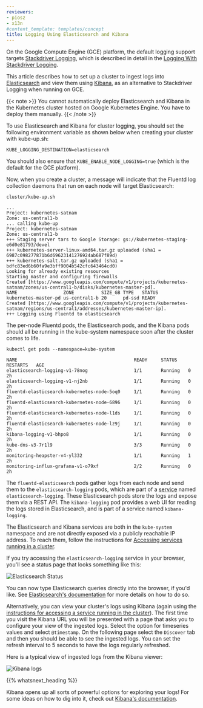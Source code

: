 ```yaml
---
reviewers:
- piosz
- x13n
#content_template: templates/concept
title: Logging Using Elasticsearch and Kibana
---
```


<!-- overview -->

On the Google Compute Engine (GCE) platform, the default logging support targets
[Stackdriver Logging](https://cloud.google.com/logging/), which is described in detail
in the [Logging With Stackdriver Logging](/docs/user-guide/logging/stackdriver).

This article describes how to set up a cluster to ingest logs into
[Elasticsearch](https://www.elastic.co/products/elasticsearch) and view
them using [Kibana](https://www.elastic.co/products/kibana), as an alternative to
Stackdriver Logging when running on GCE. 

{{< note >}}
You cannot automatically deploy Elasticsearch and Kibana in the Kubernetes cluster hosted on Google Kubernetes Engine. You have to deploy them manually.
{{< /note >}}



<!-- body -->

To use Elasticsearch and Kibana for cluster logging, you should set the
following environment variable as shown below when creating your cluster with
kube-up.sh:

```shell
KUBE_LOGGING_DESTINATION=elasticsearch
```

You should also ensure that `KUBE_ENABLE_NODE_LOGGING=true` (which is the default for the GCE platform).

Now, when you create a cluster, a message will indicate that the Fluentd log
collection daemons that run on each node will target Elasticsearch:

```shell
cluster/kube-up.sh
```
```
...
Project: kubernetes-satnam
Zone: us-central1-b
... calling kube-up
Project: kubernetes-satnam
Zone: us-central1-b
+++ Staging server tars to Google Storage: gs://kubernetes-staging-e6d0e81793/devel
+++ kubernetes-server-linux-amd64.tar.gz uploaded (sha1 = 6987c098277871b6d69623141276924ab687f89d)
+++ kubernetes-salt.tar.gz uploaded (sha1 = bdfc83ed6b60fa9e3bff9004b542cfc643464cd0)
Looking for already existing resources
Starting master and configuring firewalls
Created [https://www.googleapis.com/compute/v1/projects/kubernetes-satnam/zones/us-central1-b/disks/kubernetes-master-pd].
NAME                 ZONE          SIZE_GB TYPE   STATUS
kubernetes-master-pd us-central1-b 20      pd-ssd READY
Created [https://www.googleapis.com/compute/v1/projects/kubernetes-satnam/regions/us-central1/addresses/kubernetes-master-ip].
+++ Logging using Fluentd to elasticsearch
```

The per-node Fluentd pods, the Elasticsearch pods, and the Kibana pods should
all be running in the kube-system namespace soon after the cluster comes to
life.

```shell
kubectl get pods --namespace=kube-system
```
```
NAME                                           READY     STATUS    RESTARTS   AGE
elasticsearch-logging-v1-78nog                 1/1       Running   0          2h
elasticsearch-logging-v1-nj2nb                 1/1       Running   0          2h
fluentd-elasticsearch-kubernetes-node-5oq0     1/1       Running   0          2h
fluentd-elasticsearch-kubernetes-node-6896     1/1       Running   0          2h
fluentd-elasticsearch-kubernetes-node-l1ds     1/1       Running   0          2h
fluentd-elasticsearch-kubernetes-node-lz9j     1/1       Running   0          2h
kibana-logging-v1-bhpo8                        1/1       Running   0          2h
kube-dns-v3-7r1l9                              3/3       Running   0          2h
monitoring-heapster-v4-yl332                   1/1       Running   1          2h
monitoring-influx-grafana-v1-o79xf             2/2       Running   0          2h
```

The `fluentd-elasticsearch` pods gather logs from each node and send them to
the `elasticsearch-logging` pods, which are part of a
[service](/docs/concepts/services-networking/service/) named `elasticsearch-logging`. These
Elasticsearch pods store the logs and expose them via a REST API.
The `kibana-logging` pod provides a web UI for reading the logs stored in
Elasticsearch, and is part of a service named `kibana-logging`.

The Elasticsearch and Kibana services are both in the `kube-system` namespace
and are not directly exposed via a publicly reachable IP address. To reach them,
follow the instructions for [Accessing services running in a cluster](/docs/concepts/cluster-administration/access-cluster/#accessing-services-running-on-the-cluster).

If you try accessing the `elasticsearch-logging` service in your browser, you'll
see a status page that looks something like this:

![Elasticsearch Status](/images/docs/es-browser.png)

You can now type Elasticsearch queries directly into the browser, if you'd
like. See [Elasticsearch's documentation](https://www.elastic.co/guide/en/elasticsearch/reference/current/search-uri-request.html)
for more details on how to do so.

Alternatively, you can view your cluster's logs using Kibana (again using the
[instructions for accessing a service running in the cluster](/docs/user-guide/accessing-the-cluster/#accessing-services-running-on-the-cluster)).
The first time you visit the Kibana URL you will be presented with a page that
asks you to configure your view of the ingested logs. Select the option for
timeseries values and select `@timestamp`. On the following page select the
`Discover` tab and then you should be able to see the ingested logs.
You can set the refresh interval to 5 seconds to have the logs
regularly refreshed.

Here is a typical view of ingested logs from the Kibana viewer:

![Kibana logs](/images/docs/kibana-logs.png)



{{% whatsnext_heading %}}

Kibana opens up all sorts of powerful options for exploring your logs! For some
ideas on how to dig into it, check out [Kibana's documentation](https://www.elastic.co/guide/en/kibana/current/discover.html).


